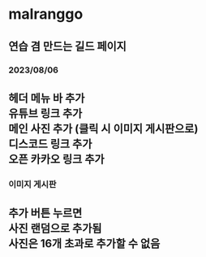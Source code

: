 # malranggo
## 연습 겸 만드는 길드 페이지
### 2023/08/06
헤더 메뉴 바 추가 </br>
유튜브 링크 추가 </br>
메인 사진 추가 (클릭 시 이미지 게시판으로) </br>
디스코드 링크 추가 </br>
오픈 카카오 링크 추가 </br>
------------------------------------------------------------------------
### 이미지 게시판
추가 버튼 누르면 </br>
사진 랜덤으로 추가됨 </br>
사진은 16개 초과로 추가할 수 없음 </br>
------------------------------------------------------------------------
